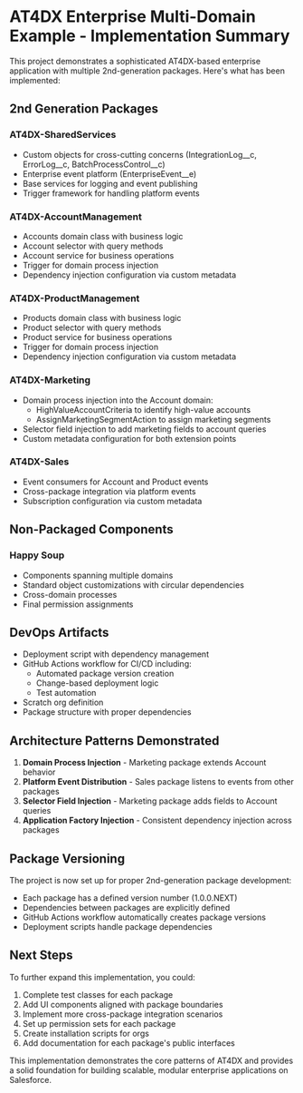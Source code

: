 # AT4DX Enterprise Multi-Domain Example - Implementation Summary

This project demonstrates a sophisticated AT4DX-based enterprise application with multiple 2nd-generation packages. Here's what has been implemented:

## 2nd Generation Packages

### AT4DX-SharedServices
- Custom objects for cross-cutting concerns (IntegrationLog__c, ErrorLog__c, BatchProcessControl__c)
- Enterprise event platform (EnterpriseEvent__e)
- Base services for logging and event publishing
- Trigger framework for handling platform events

### AT4DX-AccountManagement
- Accounts domain class with business logic
- Account selector with query methods
- Account service for business operations
- Trigger for domain process injection
- Dependency injection configuration via custom metadata

### AT4DX-ProductManagement
- Products domain class with business logic
- Product selector with query methods
- Product service for business operations
- Trigger for domain process injection
- Dependency injection configuration via custom metadata

### AT4DX-Marketing
- Domain process injection into the Account domain:
  - HighValueAccountCriteria to identify high-value accounts
  - AssignMarketingSegmentAction to assign marketing segments
- Selector field injection to add marketing fields to account queries
- Custom metadata configuration for both extension points

### AT4DX-Sales
- Event consumers for Account and Product events
- Cross-package integration via platform events
- Subscription configuration via custom metadata

## Non-Packaged Components

### Happy Soup
- Components spanning multiple domains
- Standard object customizations with circular dependencies
- Cross-domain processes
- Final permission assignments

## DevOps Artifacts

- Deployment script with dependency management
- GitHub Actions workflow for CI/CD including:
  - Automated package version creation
  - Change-based deployment logic
  - Test automation
- Scratch org definition
- Package structure with proper dependencies

## Architecture Patterns Demonstrated

1. **Domain Process Injection** - Marketing package extends Account behavior
2. **Platform Event Distribution** - Sales package listens to events from other packages
3. **Selector Field Injection** - Marketing package adds fields to Account queries
4. **Application Factory Injection** - Consistent dependency injection across packages

## Package Versioning

The project is now set up for proper 2nd-generation package development:

- Each package has a defined version number (1.0.0.NEXT)
- Dependencies between packages are explicitly defined
- GitHub Actions workflow automatically creates package versions
- Deployment scripts handle package dependencies

## Next Steps

To further expand this implementation, you could:

1. Complete test classes for each package
2. Add UI components aligned with package boundaries
3. Implement more cross-package integration scenarios
4. Set up permission sets for each package
5. Create installation scripts for orgs
6. Add documentation for each package's public interfaces

This implementation demonstrates the core patterns of AT4DX and provides a solid foundation for building scalable, modular enterprise applications on Salesforce.
